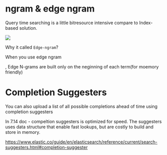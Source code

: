 # ngram & edge ngram

Query time searching is a little bitresource intensive compare to Index-based solution.

<img src='./assets/42_1.png'><img>

Why it called `Edge-ngram`?

When you use edge ngram

, Edge N-grams are built only on the neginning of each term(for moemory friendly)

# Completion Suggesters

You can also upload a list of all possible completions ahead of time using completion suggesters

In 7.14 doc - compeltion suggesters is optimized for speed. The suggesters uses data structure that enable fast lookups, but are costly to build and store in memory.

https://www.elastic.co/guide/en/elasticsearch/reference/current/search-suggesters.html#completion-suggester
